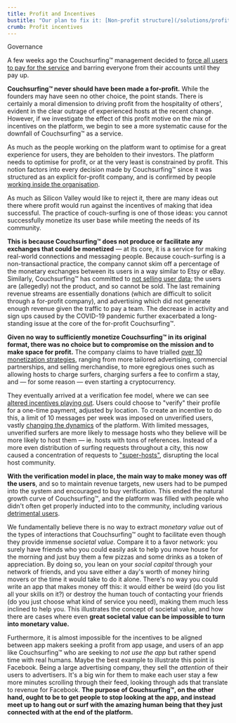 ```yaml
---
title: Profit and Incentives
bustitle: "Our plan to fix it: [Non-profit structure](/solutions/profit-and-incentives)"
crumb: Profit incentives
---
```


<span class="tag is-success is-large">Governance</span>

A few weeks ago the Couchsurfing&#8482; management decided to [force all users to pay for the service](https://medium.com/@jameshopest/the-death-of-couchsurfing-a87d9537edf2) and barring everyone from their accounts until they pay up.

**Couchsurfing&#8482; never should have been made a for-profit.** While the founders may have seen no other choice, the point stands. There is certainly a moral dimension to driving profit from the hospitality of others', evident in the clear outrage of experienced hosts at the recent change. However, if we investigate the effect of this profit motive on the mix of incentives on the platform, we begin to see a more systematic cause for the downfall of Couchsurfing&#8482; as a service.

As much as the people working on the platform want to optimise for a great experience for users, they are beholden to their investors. The platform needs to optimise for profit, or at the very least is constrained by profit. This notion factors into every decision made by Couchsurfing&#8482; since it was structured as an explicit for-profit company, and is confirmed by people [working inside the organisation](https://hackernoon.com/should-couchsurfing-be-a-dao-6507646e34ef).

As much as Silicon Valley would like to reject it, there are many ideas out there where profit would run against the incentives of making that idea successful. The practice of couch-surfing is one of those ideas: you cannot successfully monetize its user base while meeting the needs of its community.

**This is because Couchsurfing&#8482; does not produce or facilitate any exchanges that could be monetized** — at its core, it is a service for making real-world connections and messaging people. Because couch-surfing is a non-transactional practice, the company cannot skim off a percentage of the monetary exchanges between its users in a way similar to Etsy or eBay. Similarly, Couchsurfing&#8482; has committed to [not selling user data](https://blog.couchsurfing.com/we-hear-you/); the users are (allegedly) not the product, and so cannot be sold. The last remaining revenue streams are essentially donations (which are difficult to solicit through a for-profit company), and advertising which did not generate enough revenue given the traffic to pay a team. The decrease in activity and sign ups caused by the COVID-19 pandemic further exacerbated a long-standing issue at the core of the for-profit Couchsurfing&#8482;.

**Given no way to sufficiently monetize Couchsurfing&#8482; in its original format, there was no choice but to compromise on the mission and to make space for profit.** The company claims to have trialled [over 10 monetization strategies](https://blog.couchsurfing.com/we-hear-you/), ranging from more tailored advertising, commercial partnerships, and selling merchandise, to more egregious ones such as allowing hosts to charge surfers, charging surfers a fee to confirm a stay, and — for some reason — even starting a cryptocurrency.

They eventually arrived at a verification fee model, where we can see [altered incentives playing out](incentives.md). Users could choose to "verify" their profile for a one-time payment, adjusted by location. To create an incentive to do this, a limit of 10 messages per week was imposed on unverified users, vastly [changing the dynamics](https://www.reddit.com/r/couchsurfing/comments/cho8ro/why_couchsurfing_is_dying/) of the platform. With limited messages, unverified surfers are more likely to message hosts who they believe will be more likely to host them — ie. hosts with tons of references. Instead of a more even distribution of surfing requests throughout a city, this now caused a concentration of requests to ["super-hosts"](/issues/host-matching), disrupting the local host community.

**With the verification model in place, the main way to make money was off the users**, and so to maintain revenue targets, new users had to be pumped into the system and encouraged to buy verification. This ended the natural growth curve of Couchsurfing&#8482;, and the platform was filled with people who didn't often get properly inducted into to the community, including various [detrimental users](/issues/creeps-and-freeloaders).

We fundamentally believe there is no way to extract *monetary value* out of the types of interactions that Couchsurfing&#8482; ought to facilitate even though they provide immense *societal value*. Compare it to a favor network: you surely have friends who you could easily ask to help you move house for the morning and just buy them a few pizzas and some drinks as a token of appreciation. By doing so, you lean on your *social capital* through your network of friends, and you save either a day's worth of money hiring movers or the time it would take to do it alone. There's no way you could write an app that makes money off this: it would either be weird (do you list all your skills on it?) or destroy the human touch of contacting your friends (do you just choose what kind of service you need), making them much less inclined to help you. This illustrates the concept of societal value, and how there are cases where even **great societal value can be impossible to turn into monetary value.**

Furthermore, it is almost impossible for the incentives to be aligned between app makers seeking a profit from app usage, and users of an app like Couchsurfing&#8482; who are seeking to *not use the app* but rather spend time with real humans. Maybe the best example to illustrate this point is Facebook. Being a large advertising company, they sell the *attention* of their users to advertisers. It's a big win for them to make each user stay a few more minutes scrolling through their feed, looking through ads that translate to revenue for Facebook. **The purpose of Couchsurfing&#8482;, on the other hand, ought to be to get people to stop looking at the app, and instead meet up to hang out or surf with the amazing human being that they just connected with at the end of the platform.**
